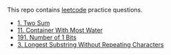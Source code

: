 This repo contains [leetcode](https://leetcode.com/) practice questions.

- [1. Two Sum](1.%20Two%20Sum.md)
- [11. Container With Most Water](11.%20Container%20With%20Most%20Water.md)
- [191. Number of 1 Bits](191.%20Number%20of%201%20Bits.md)
- [3. Longest Substring Without Repeating Characters](3.%20Longest%20Substring%20Without%20Repeating%20Characters.md)